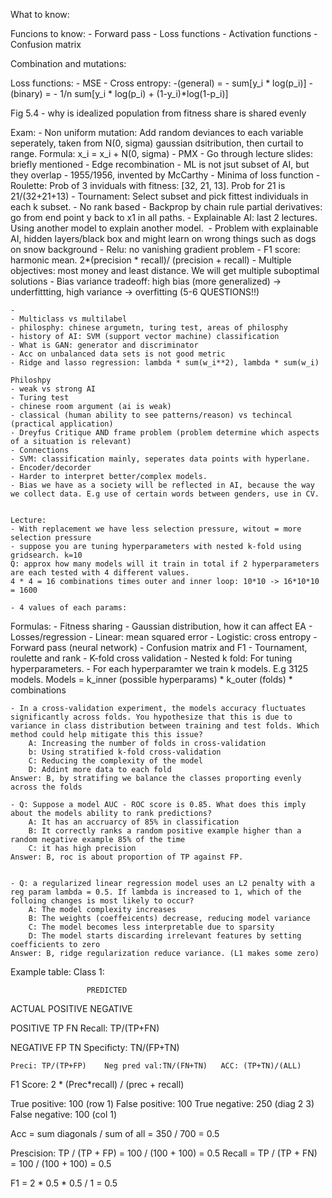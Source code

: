 What to know:

Funcions to know:
	- Forward pass
	- Loss functions
	- Activation functions
	- Confusion matrix

Combination and mutations:


Loss functions:
    - MSE
    - Cross entropy:
        -(general) = - sum[y_i * log(p_i)]
        - (binary) = - 1/n sum[y_i * log(p_i) + (1-y_i)*log(1-p_i)]



Fig 5.4 - why is idealized population from fitness share is shared evenly


Exam:
	- Non uniform mutation: Add random deviances to each variable seperately, taken from N(0, sigma) gaussian dsitribution, then curtail to range. Formula: x_i = x_i + N(0, sigma)
	- PMX
	- Go through lecture slides: briefly mentioned
	- Edge recombination
    - ML is not jsut subset of AI, but they overlap
    - 1955/1956, invented by McCarthy
    - Minima of loss function
    - Roulette: Prob of 3 inviduals with fitness: [32, 21, 13]. Prob for 21 is 21/(32+21+13)
    - Tournament: Select subset and pick fittest individuals in each k subset.
    - No rank based
    - Backprop by chain rule partial derivatives: go from end point y back to x1 in all paths.
    - Explainable AI: last 2 lectures. Using another model to explain another model. 
    - Problem with explainable AI, hidden layers/black box and might learn on wrong things such as dogs on snow background
    - Relu: no vanishing gradient problem
    - F1 score: harmonic mean. 2*(precision * recall)/ (precision + recall)
    - Multiple objectives: most money and least distance. We will get multiple suboptimal solutions
    - Bias variance tradeoff: high bias (more generalized) -> underfittting, high variance -> overfitting
        (5-6 QUESTIONS!!)


    - 
    - Multiclass vs multilabel
    - philosphy: chinese argumetn, turing test, areas of philosphy
    - history of AI: SVM (support vector machine) classification 
    - What is GAN: generator and discriminator
    - Acc on unbalanced data sets is not good metric
    - Ridge and lasso regression: lambda * sum(w_i**2), lambda * sum(w_i)

    Philoshpy
    - weak vs strong AI
    - Turing test
    - chinese room argument (ai is weak)
    - classical (human ability to see patterns/reason) vs techincal (practical application)
    - Dreyfus Critique AND frame problem (problem determine which aspects of a situation is relevant)
    - Connections
    - SVM: classification mainly, seperates data points with hyperlane.
    - Encoder/decorder
    - Harder to interpret better/complex models.
    - Bias we have as a society will be reflected in AI, because the way we collect data. E.g use of certain words between genders, use in CV.
    

    Lecture:
    - With replacement we have less selection pressure, witout = more selection pressure
    - suppose you are tuning hyperparameters with nested k-fold using gridsearch. k=10
    Q: approx how many models will it train in total if 2 hyperparameters are each tested with 4 different values.
    4 * 4 = 16 combinations times outer and inner loop: 10*10 -> 16*10*10 = 1600

    - 4 values of each params: 

Formulas:
    - Fitness sharing
    - Gaussian distribution, how it can affect EA
    - Losses/regression
        - Linear: mean squared error
        - Logistic: cross entropy
    - Forward pass (neural network)
    - Confusion matrix and F1
    - Tournament, roulette and rank
    - K-fold cross validation
        - Nested k fold: For tuning hyperparameters.
            - For each hyperparamter we train k models. E.g 3125 models. Models = k_inner (possible hyperparams) * k_outer (folds) * combinations
    
    - In a cross-validation experiment, the models accuracy fluctuates significantly across folds. You hypothesize that this is due to variance in class distribution between training and test folds. Which method could help mitigate this this issue?
        A: Increasing the number of folds in cross-validation
        b: Using stratified k-fold cross-validation
        C: Reducing the complexity of the model
        D: Addint more data to each fold 
    Answer: B, by stratifing we balance the classes proporting evenly across the folds

    - Q: Suppose a model AUC - ROC score is 0.85. What does this imply about the models ability to rank predictions?
        A: It has an accruarcy of 85% in classification
        B: It correctly ranks a random positive example higher than a random negative example 85% of the time
        C: it has high precision
    Answer: B, roc is about proportion of TP against FP.


    - Q: a regularized linear regression model uses an L2 penalty with a reg param lambda = 0.5. If lambda is increased to 1, which of the folloing changes is most likely to occur?
        A: The model complexity increases
        B: The weights (coeffeicents) decrease, reducing model variance
        C: The model becomes less interpretable due to sparsity
        D: The model starts discarding irrelevant features by setting coefficients to zero
    Answer: B, ridge regularization reduce variance. (L1 makes some zero)



Example table:
Class 1:


                     PREDICTED

ACTUAL      POSITIVE            NEGATIVE    

POSITIVE    TP                   FN          Recall: TP/(TP+FN)

NEGATIVE    FP                   TN          Specificty: TN/(FP+TN)

    Preci: TP/(TP+FP)    Neg pred val:TN/(FN+TN)   ACC: (TP+TN)/(ALL)

F1 Score: 2 * (Prec*recall) / (prec + recall)



True positive: 100  (row 1)
False positive:  100
True negative: 250 (diag 2 3)
False negative: 100 (col 1)

Acc = sum diagonals / sum of all = 350 / 700 = 0.5 

Prescision: TP / (TP + FP) = 100 / (100 + 100) = 0.5
Recall = TP / (TP + FN) = 100 / (100 + 100) = 0.5

F1 = 2 * 0.5 * 0.5 / 1 = 0.5


